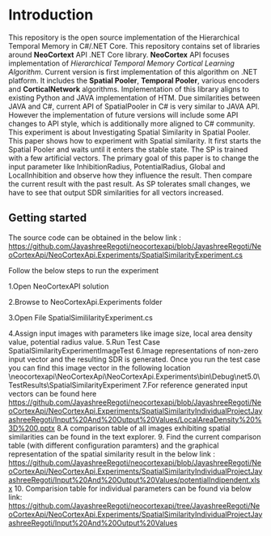 # Introduction
This repository is the open source implementation of the Hierarchical Temporal Memory in C#/.NET Core. This repository contains set of libraries around **NeoCortext** API .NET Core library. **NeoCortex** API focuses implementation of _Hierarchical Temporal Memory Cortical Learning Algorithm_. Current version is first implementation of this algorithm on .NET platform. It includes the **Spatial Pooler**, **Temporal Pooler**, various encoders and **CorticalNetwork**  algorithms. Implementation of this library aligns to existing Python and JAVA implementation of HTM. Due similarities between JAVA and C#, current API of SpatialPooler in C# is very similar to JAVA API. However the implementation of future versions will include some API changes to API style, which is additionally more aligned to C# community.
This experiment is about Investigating Spatial Similarity in Spatial Pooler. This paper shows how to experiment with Spatial similarity. It first starts the Spatial Pooler and waits until it enters the stable state. The SP is trained with a few artificial vectors. The primary goal of this paper is to change the input parameter like InhibitionRadius, PotentialRadius, Global and LocalInhibition and observe how they influence the result. Then compare the current result with the past result. As SP tolerates small changes, we have to see that output SDR similarities for all vectors increased. 

## Getting started
The source code can be obtained in the below link :
https://github.com/JayashreeRegoti/neocortexapi/blob/JayashreeRegoti/NeoCortexApi/NeoCortexApi.Experiments/SpatialSimilarityExperiment.cs

Follow the below steps to run the experiment 

1.Open NeoCortexAPI solution

2.Browse to NeoCortexApi.Experiments folder

3.Open File SpatialSimililarityExperiment.cs

4.Assign input images with parameters like image size, local area density value, potential radius value.
5.Run Test Case SpatialSimilarityExperimentImageTest
6.Image representations of non-zero input vector  and the resulting SDR is generated. Once you run the test case you can find this image vector in the following location
   \neocortexapi\NeoCortexApi\NeoCortexApi.Experiments\bin\Debug\net5.0\TestResults\SpatialSimilarityExperiment
7.For reference generated input vectors can be found here
    https://github.com/JayashreeRegoti/neocortexapi/blob/JayashreeRegoti/NeoCortexApi/NeoCortexApi.Experiments/SpatialSimilarityIndividualProjectJayashreeRegoti/Input%20And%20Output%20Values/LocalAreaDensity%20%3D%200.pptx
8.A comparison table of all images exhibiting spatial similarities can be found in the text explorer.
9. Find the current comparison table (with different configuration paramters) and the graphical representation of the spatial similarity result in the below link : 
    https://github.com/JayashreeRegoti/neocortexapi/blob/JayashreeRegoti/NeoCortexApi/NeoCortexApi.Experiments/SpatialSimilarityIndividualProjectJayashreeRegoti/Input%20And%20Output%20Values/potentialIndipendent.xlsx
10. Comparision table for individual parameters can be found via below link:
    https://github.com/JayashreeRegoti/neocortexapi/tree/JayashreeRegoti/NeoCortexApi/NeoCortexApi.Experiments/SpatialSimilarityIndividualProjectJayashreeRegoti/Input%20And%20Output%20Values








